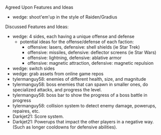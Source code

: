 Agreed Upon Features and Ideas
* wedge: shoot'em'up in the style of Raiden/Gradius

Discussed Features and Ideas:
* wedge: 4 sides, each having a unique offense and defense
  * potential ideas for the offense/defense of each faction:
    * offensive: lasers,              defensive: shell shields (ie Star Trek)
    * offensive: missiles,            defensive: deflector screens (ie Star Wars)
    * offensive: lightning,           defensive: ablative armor
    * offensive: magnetic attraction, defensive: magnetic repulsion
* wedge: switch sides
* wedge: grab assets from online game repos
* tylermanguy58: enemies of different health, size, and magnitude
* tylermanguy58: boss enemies that can spawn in smaller ones, do specialized attacks, and progress the level.
* tylermanguy58: boss bar to show the progress of a boss battle in progress
* tylermanguy58: collision system to detect enemy damage, powerups, repaires, etc.
* Darkjet21: Score system.
* Darkjet21: Powerups that impact the other players in a negative way. (Such as longer cooldowns for defensive abilities).
  
